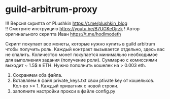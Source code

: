 # guild-arbitrum-proxy

!!! Версия скрипта от PLushkin https://t.me/plushkin_blog   
!! Смотрите инструкцию https://youtu.be/B7UGKeDjrzk
! Автор оригинального скрипта Иван https://t.me/hodlmodeth

Скрипт покупает все монеты, которые нужно купить в guild arbitrum чтобы получить роль. Каждый контракт вызывается отдельно, здесь вас не спалить. Количество монет покупается минимально необходимое для выполнения задания (получение роли). Суммарно с комиссиями выходит ~ 1.5$ в ETH.
Нужно пополнить кошелек на > 0.003 eth.


1. Сохраняем оба файла.
2. Вставляем в файл private_keys.txt свои ptivate key от кошельков. Кол-во >= 1. Каждый приватник с новой строки.
3. заполните настройки прокси в файле config.py



